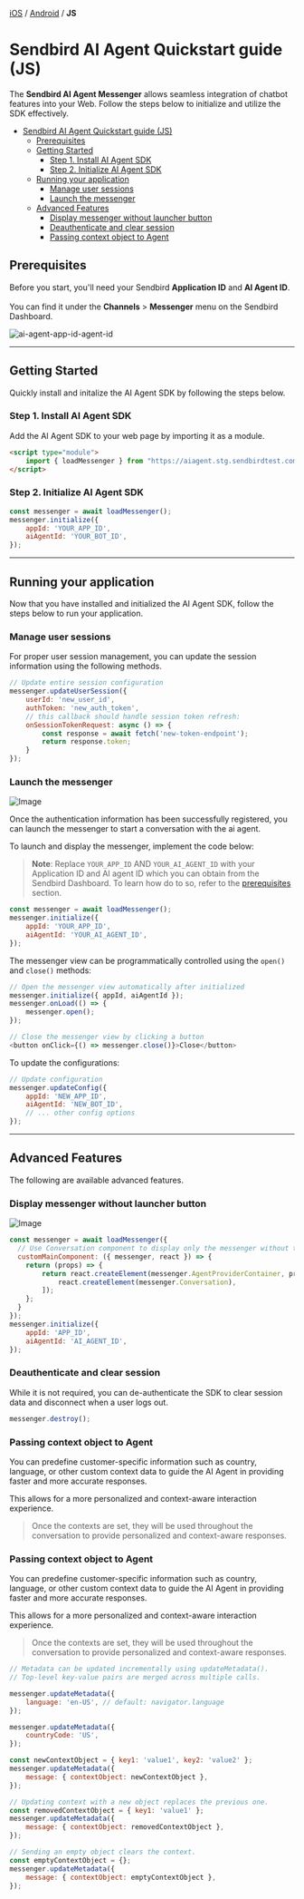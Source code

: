 [iOS](https://github.com/sendbird/sendbird-ai-agent/blob/main/ios/README.md) / [Android](https://github.com/sendbird/sendbird-ai-agent/blob/main/android/README.md) / **JS**

# Sendbird AI Agent Quickstart guide (JS)

The **Sendbird AI Agent Messenger** allows seamless integration of chatbot features into your Web. Follow the steps below to initialize and utilize the SDK effectively.

- [Sendbird AI Agent Quickstart guide (JS)](#sendbird-ai-agent-quickstart-guide-js)
  - [Prerequisites](#prerequisites)
  - [Getting Started](#getting-started)
    - [Step 1. Install AI Agent SDK](#step-1-install-ai-agent-sdk)
    - [Step 2. Initialize AI Agent SDK](#step-2-initialize-ai-agent-sdk)
  - [Running your application](#running-your-application)
    - [Manage user sessions](#manage-user-sessions)
    - [Launch the messenger](#launch-the-messenger)
  - [Advanced Features](#advanced-features)
    - [Display messenger without launcher button](#display-messenger-without-launcher-button)
    - [Deauthenticate and clear session](#deauthenticate-and-clear-session)
    - [Passing context object to Agent](#passing-context-object-to-agent)

## Prerequisites

Before you start, you'll need your Sendbird **Application ID** and **AI Agent ID**. 
<br><br/>
You can find it under the **Channels** > **Messenger** menu on the Sendbird Dashboard.

![ai-agent-app-id-agent-id](https://github.com/user-attachments/assets/37d2873e-f35d-45dd-97cc-3d7c7e638a0c)

---

## Getting Started

Quickly install and initalize the AI Agent SDK by following the steps below.

### Step 1. Install AI Agent SDK

Add the AI Agent SDK to your web page by importing it as a module.

```html
<script type="module">
    import { loadMessenger } from "https://aiagent.stg.sendbirdtest.com/orgs/default/index.js";
</script>
```

### Step 2. Initialize AI Agent SDK

```javascript
const messenger = await loadMessenger();
messenger.initialize({
    appId: 'YOUR_APP_ID',
    aiAgentId: 'YOUR_BOT_ID',
});
```

---

## Running your application

Now that you have installed and initialized the AI Agent SDK, follow the steps below to run your application.

### Manage user sessions

For proper user session management, you can update the session information using the following methods.

```javascript
// Update entire session configuration
messenger.updateUserSession({
    userId: 'new_user_id',
    authToken: 'new_auth_token',
    // this callback should handle session token refresh:
    onSessionTokenRequest: async () => {
        const response = await fetch('new-token-endpoint');
        return response.token;
    }
});
```

### Launch the messenger

![Image](https://github.com/user-attachments/assets/74eea8d0-a984-4fb9-9c35-299b6b35b283)

Once the authentication information has been successfully registered, you can launch the messenger to start a conversation with the ai agent.

To launch and display the messenger, implement the code below:

>__Note__: Replace `YOUR_APP_ID` AND `YOUR_AI_AGENT_ID` with your Application ID and AI agent ID which you can obtain from the Sendbird Dashboard. To learn how do to so, refer to the [prerequisites](#prerequisites) section.

```javascript
const messenger = await loadMessenger();
messenger.initialize({
    appId: 'YOUR_APP_ID',
    aiAgentId: 'YOUR_AI_AGENT_ID',
});
```

The messenger view can be programmatically controlled using the `open()` and `close()` methods:

```javascript
// Open the messenger view automatically after initialized
messenger.initialize({ appId, aiAgentId });
messenger.onLoad(() => {
    messenger.open();
});

// Close the messenger view by clicking a button
<button onClick={() => messenger.close()}>Close</button>
```

To update the configurations:

```javascript
// Update configuration
messenger.updateConfig({
    appId: 'NEW_APP_ID',
    aiAgentId: 'NEW_BOT_ID',
    // ... other config options
});
```

---

## Advanced Features

The following are available advanced features.

### Display messenger without launcher button

![Image](https://github.com/user-attachments/assets/348ccad1-ec9a-4851-9324-084eaf569e34)

```javascript
const messenger = await loadMessenger({
  // Use Conversation component to display only the messenger without the launcher
  customMainComponent: ({ messenger, react }) => {
    return (props) => {
        return react.createElement(messenger.AgentProviderContainer, props, [
            react.createElement(messenger.Conversation),
        ]);
    };
  }
});
messenger.initialize({
    appId: 'APP_ID',
    aiAgentId: 'AI_AGENT_ID',
});
```
### Deauthenticate and clear session

While it is not required, you can de-authenticate the SDK to clear session data and disconnect when a user logs out.

```javascript
messenger.destroy();
```

### Passing context object to Agent

You can predefine customer-specific information such as country, language, or other custom context data to guide the AI Agent in providing faster and more accurate responses.

This allows for a more personalized and context-aware interaction experience.

> Once the contexts are set, they will be used throughout the conversation to provide personalized and context-aware responses.


### Passing context object to Agent

You can predefine customer-specific information such as country, language, or other custom context data to guide the AI Agent in providing faster and more accurate responses.

This allows for a more personalized and context-aware interaction experience.

> Once the contexts are set, they will be used throughout the conversation to provide personalized and context-aware responses.

```javascript
// Metadata can be updated incrementally using updateMetadata().
// Top-level key-value pairs are merged across multiple calls.

messenger.updateMetadata({
    language: 'en-US', // default: navigator.language
});

messenger.updateMetadata({
    countryCode: 'US',
});

const newContextObject = { key1: 'value1', key2: 'value2' };
messenger.updateMetadata({
    message: { contextObject: newContextObject },
});

// Updating context with a new object replaces the previous one.
const removedContextObject = { key1: 'value1' };
messenger.updateMetadata({
    message: { contextObject: removedContextObject },
});

// Sending an empty object clears the context.
const emptyContextObject = {};
messenger.updateMetadata({
    message: { contextObject: emptyContextObject },
});
```
